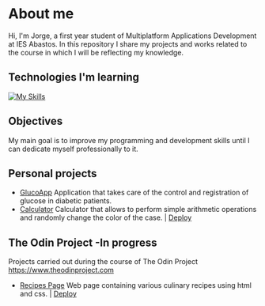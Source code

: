 # About me

<p>Hi, I'm Jorge, a first year student of Multiplatform Applications Development at IES Abastos. In this repository I share my projects and works related to the course in which I will be reflecting my knowledge.</p>

## Technologies I'm learning

[![My Skills](https://skillicons.dev/icons?i=js,html,css,github,git,linux,mysql,java,vscode&perline=9)](https://skillicons.dev)

## Objectives

<p>My main goal is to improve my programming and development skills until I can dedicate myself professionally to it.</p>


## Personal projects

- [GlucoApp](https://github.com/cokke93/AppGlucosa.git) Application that takes care of the control and registration of glucose in diabetic patients.
- [Calculator](https://github.com/cokke93/Calculadora) Calculator that allows to perform simple arithmetic operations and randomly change the color of the case. | [Deploy](https://cokke93.github.io/Calculadora/)

## The Odin Project -In progress
 
Projects carried out during the course of The Odin Project <br>
https://www.theodinproject.com <br>
- [Recipes Page](https://github.com/cokke93/odin-recipes) Web page containing various culinary recipes using html and css. | [Deploy](https://cokke93.github.io/odin-recipes/)
